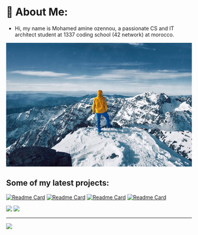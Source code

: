# 💫 About Me:
- Hi, my name is Mohamed amine ozennou, a passionate CS and IT architect student at 1337 coding school (42 network) at morocco.

![image](./image.jpeg)

<!--![](https://komarev.com/ghpvc/?username=ozennou)-->
<!--[![mozennou's 42 stats](https://badge.mediaplus.ma/greenbinary/mozennou)](https://github.com/oakoudad/badge42)-->

<h2>Some of my latest projects:</h2>

[![Readme Card](https://github-readme-stats.vercel.app/api/pin/?username=ozennou&repo=Cloud-1&theme=algolia)](https://github.com/ozennou/Cloud-1)
[![Readme Card](https://github-readme-stats.vercel.app/api/pin/?username=ozennou&repo=containerize-wordpress-infra&theme=algolia)](https://github.com/ozennou/containerize-wordpress-infra)
[![Readme Card](https://github-readme-stats.vercel.app/api/pin/?username=ozennou&repo=ELK-stack&theme=algolia)](https://github.com/ozennou/ELK-stack)
[![Readme Card](https://github-readme-stats.vercel.app/api/pin/?username=ozennou&repo=Orchestrator&theme=algolia)](https://github.com/ozennou/Orchestrator)

![](https://github-readme-stats.vercel.app/api?username=ozennou&theme=algolia&hide_border=true&include_all_commits=false&count_private=false)
![](https://github-readme-streak-stats.herokuapp.com/?user=ozennou&theme=algolia&hide_border=true)



---


[![](https://visitcount.itsvg.in/api?id=ozennou&icon=0&color=6)](https://visitcount.itsvg.in)




<!-- Proudly created with GPRM ( https://gprm.itsvg.in ) -->
